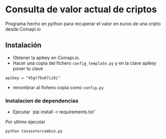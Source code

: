 # Consulta de valor actual de criptos

Programa hecho en python para recuperar el valor en euros de una cripto desde Coinapi.io

## Instalación

- Obtener la apikey en Coinapi.io.
- Hacer una copia del fichero `config_template.py` y en la 
clave apikey  poner tu clave

```
apikey = "45gt76u67ii8i"
```
- renombrar al fivhero copia como `config.py`

### Instalacion de dependencias

- Ejecutar `pip install -r requirements.txt``

Por ultimo ejecutar
```
python tasaintercambio.py
```
